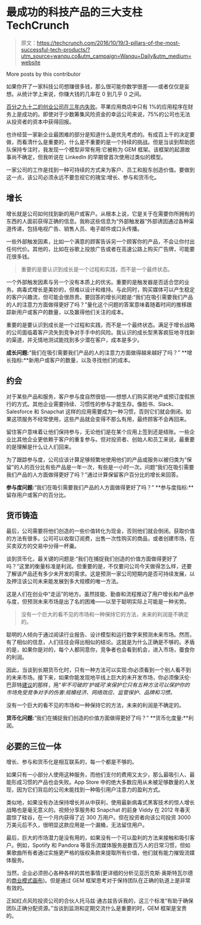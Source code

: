 # 最成功的科技产品的三大支柱 TechCrunch

> 原文：<https://techcrunch.com/2016/10/19/3-pillars-of-the-most-successful-tech-products/?utm_source=wanqu.co&utm_campaign=Wanqu+Daily&utm_medium=website>

More posts by this contributor

如果你开了一家科技公司想赚很多钱，那么很可能你数学很差——或者仅仅是妄想。从统计学上来说，你赚大钱的几率在 0 到几乎 0 之间。

[百分之九十二的创业公司在三年内失败](https://s3.amazonaws.com/startupcompass-public/StartupGenomeReport2_Why_Startups_Fail_v2.pdf)。苹果应用商店中只有 1%的应用程序在财务上是成功的。即使对于少数筹集风险资金的幸运公司来说，75%的公司也无法从投资者的资本中获得回报。

也许经营一家新企业最困难的部分是知道什么是优先考虑的。有成百上千的决定要做，而看清什么是重要的，什么是不重要的是一个持续的挑战。但是当谈到帮助团队保持专注时，我发现一个模型非常有用:它被称为 GEM 框架。该框架的起源故事尚不确定，但我听说在 LinkedIn 的早期曾首次使用过类似的模型。

一家公司的工作是找到一种可持续的方式来为客户、员工和股东创造价值。要做到这一点，该公司必须永远不要忽视它的瑰宝:增长、参与和货币化。

## 增长

增长就是公司如何找到新的用户或客户。从根本上说，它是关于在需要你所拥有的东西的人面前获得正确的信息。我称这些信息为“外部触发器”外部诱因通过各种渠道传递，包括电视广告、销售人员、电子邮件或口头传播。

一些外部触发因素，比如一个满意的顾客告诉另一个顾客你的产品，不会让你付出任何代价。其他的，比如在谷歌上投放广告或者在高速公路上购买广告牌，可能要花很多钱。

> 重要的是要认识到成长是一个过程和实践，而不是一个最终状态。

一个外部触发因素与另一个没有本质上的优劣。重要的是触发器是否适合您的业务。病毒式增长是美妙的，但难以设计和维持。与此同时，购买媒体可以产生稳定的客户兴趣流，但可能会很昂贵。要回答的增长问题是:“我们在吸引需要我们产品的人的注意力方面做得更好了吗？”量化这个问题的答案意味着随着时间的推移跟踪新用户或客户的数量，以及赢得他们关注的成本。

重要的是要认识到成长是一个过程和实践，而不是一个最终状态。满足于增长战略的公司面临着客户流失到竞争对手手中的风险。我认识的成长型黑客疯狂地寻找新的渠道，并无情地测试能找到多少潜在客户，成本是多少。

**成长问题:**“我们在吸引需要我们产品的人的注意力方面做得越来越好了吗？”
**增长指标:**新用户或客户的数量，以及寻找他们的成本。

## 约会

对于某些产品和服务，客户参与度自然很低——想想人们购买房地产或预订度假旅行的方式。其他企业需要持续、习惯性的参与才能生存。像脸书、Slack、Salesforce 和 Snapchat 这样的应用需要成为一种习惯，否则它们就会倒闭。如果这项服务不经常使用，这些产品就会变得不那么有用，最终顾客不会再回来。

留住客户意味着让他们保持参与，无论他们是在某个应用上签到还是结账。一些企业比其他企业更依赖于客户的重复参与。但对投资者、创始人和员工来说，最重要的是理解是什么让人们回来。

为了跟踪参与度，公司应该计算足够频繁地使用他们的产品或服务以被归类为“保留”的人的百分比有些产品是一年一次，有些是一小时一次。问题“我们在吸引需要我们产品的人方面做得更好了吗？”通过计算保留客户百分比的增长来回答。

**参与度问题:**“我们在吸引需要我们产品的人方面做得更好了吗？”
**参与度指标:**留存用户或客户的百分比。

## 货币铸造

最后，公司需要将他们创造的一些价值转化为现金，否则他们就会倒闭。获取价值的方法有很多。公司可以收取订阅费，出售一次性购买的商品，或者创建市场，在买卖双方的交易中分得一杯羹。

谈到货币化，最关键的问题是:“我们在捕捉我们创造的价值方面做得更好了吗？”这里的衡量标准是利润。但重要的是，不仅要问公司今天做得怎么样，还要了解该产品还有多少未开发的需求。这是预测一家公司短期内是否可持续发展，以及押注该公司未来能发展到多大规模的唯一方法。

这是人们在创业中“走运”的地方。虽然技能、勤奋和流程推动了用户增长和产品参与度，但预测未来市场是出了名的困难——以至于聪明实际上可能是一种劣势。

> 没有一个巨大的看不见的市场和一种保持它的方法，未来的利润是不确定的。

聪明的人倾向于通过阅读行业报告、设计模型和运行数字来预测未来市场。然而，有了相似的信息，人们往往会得出相似的结论。这就是为什么正确是不够的。矛盾的是，如果你是对的，每个人都同意你，竞争者也会看到机会，进入市场，蚕食你的利润。

因此，当谈到长期货币化时，只有一种方法可以实现:你必须看到一个别人看不到的未来市场。接下来，如果你能发现地平线上巨大的未开发市场，你必须像沃伦·巴菲特[建议](https://signalvnoise.com/posts/333-warren-buffett-on-castles-and-moats)的那样，用“*牢不可破的‘护城河’来保护它只有五种方法可以保护你的市场免受竞争对手的伤害:规模经济、网络效应、监管保护、品牌和习惯。*

没有一个巨大的看不见的市场和一种保持它的方法，未来的利润是不确定的。

**货币化问题:**“我们在捕捉我们创造的价值方面做得更好了吗？”
**货币化度量:**利润。

## 必要的三位一体

增长、参与和货币化是相互联系的，每一个都是不够的。

如果只有一小部分人使用这种服务，而他们支付的费用又太少，那么最吸引人、最能形成习惯的产品也会失败。App Store 中的绝大多数应用从未被足够数量的人发现，因为它们背后的公司未能找到一种吸引用户注意力的盈利方式。

类似地，如果没有办法保持增长并从中获利，使用最新病毒式黑客技术的惊人增长战略也是毫无意义的。视频分享服务和 Snapchat 的前身 Viddy 在 2012 年春天震惊了硅谷，在一个月内获得了近 300 万用户。但在投资者向该公司投资 3000 万美元后不久，很明显这款应用是一个漏桶，无法留住用户。

最后，巨大的市场潜力是没有用的，如果没有一个可以盈利的方法来接触和吸引客户。例如，Spotify 和 Pandora 等音乐流媒体服务是数百万人的日常习惯，但如果歌曲所有者通过实施更严格的版权条款来提取所有价值，他们就有能力摧毁流媒体服务。

当然，企业必须担心各种各样的其他事情(更详细的分析见亚历克斯·奥斯特瓦尔德的[商业模式画布](https://www.youtube.com/watch?v=QoAOzMTLP5s))。但是通过 GEM 框架思考对于保持团队在正确的轨道上是非常有效的。

正如红点风险投资公司的合伙人托马兹·通古兹告诉我的，这三个标准“有助于确保团队正确分配资源。”当谈到监测和定期交流什么是重要的时，GEM 框架是宝贵的。